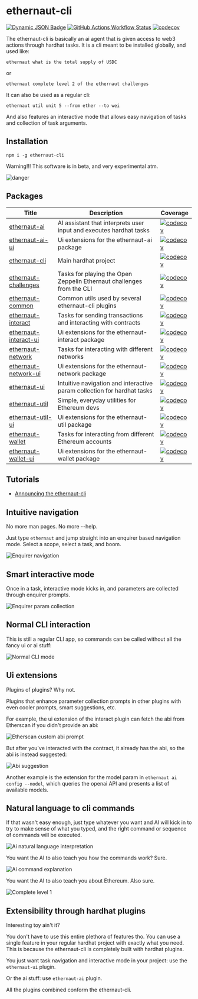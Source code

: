 # ethernaut-cli

[![Dynamic JSON Badge](https://img.shields.io/npm/v/ethernaut-cli.svg)](https://www.npmjs.com/package/ethernaut-cli)
[![GitHub Actions Workflow Status](https://img.shields.io/github/actions/workflow/status/theethernaut/ethernaut-cli/ci.yml)](https://github.com/theethernaut/ethernaut-cli/actions/workflows/ci.yml)
[![codecov](https://codecov.io/github/theethernaut/ethernaut-cli/graph/badge.svg?token=ZBKMD0BTEU)](https://codecov.io/github/theethernaut/ethernaut-cli)

The ethernaut-cli is basically an ai agent that is given access to web3 actions through hardhat tasks. It is a cli meant to be installed globally, and used like:

`ethernaut what is the total supply of USDC`

or

`ethernaut complete level 2 of the ethernaut challenges`

It can also be used as a regular cli:

`ethernaut util unit 5 --from ether --to wei`

And also features an interactive mode that allows easy navigation of tasks and collection of task arguments.

## Installation

`npm i -g ethernaut-cli`

Warning!!! This software is in beta, and very experimental atm.

![danger](https://media.giphy.com/media/X8t6i3zOvLfGw/giphy.gif?cid=790b7611j0imei4nyl4pp57rhrk4bjb60d4z2vwc8suct6i1&ep=v1_gifs_search&rid=giphy.gif&ct=g)

## Packages

| Title                                                                   | Description                                                             | Coverage                                                                                                                                                                                           |
| ----------------------------------------------------------------------- | ----------------------------------------------------------------------- | -------------------------------------------------------------------------------------------------------------------------------------------------------------------------------------------------- |
| [ethernaut-ai](packages/title/README.md#ethernaut-ai)                   | AI assistant that interprets user input and executes hardhat tasks      | [![codecov](https://codecov.io/gh/theethernaut/ethernaut-cli/branch/main/graph/badge.svg?flag=ethernaut-ai)](https://codecov.io/gh/theethernaut/ethernaut-cli?flag=ethernaut-ai)                   |
| [ethernaut-ai-ui](packages/title/README.md#ethernaut-ai-ui)             | Ui extensions for the ethernaut-ai package                              | [![codecov](https://codecov.io/gh/theethernaut/ethernaut-cli/branch/main/graph/badge.svg?flag=ethernaut-ai-ui)](https://codecov.io/gh/theethernaut/ethernaut-cli?flag=ethernaut-ai-ui)             |
| [ethernaut-cli](packages/title/README.md#ethernaut-cli)                 | Main hardhat project                                                    | [![codecov](https://codecov.io/gh/theethernaut/ethernaut-cli/branch/main/graph/badge.svg?flag=ethernaut-cli)](https://codecov.io/gh/theethernaut/ethernaut-cli?flag=ethernaut-cli)                 |
| [ethernaut-challenges](packages/title/README.md#ethernaut-challenges)   | Tasks for playing the Open Zeppelin Ethernaut challenges from the CLI   | [![codecov](https://codecov.io/gh/theethernaut/ethernaut-cli/branch/main/graph/badge.svg?flag=ethernaut-challenges)](https://codecov.io/gh/theethernaut/ethernaut-cli?flag=ethernaut-challenges)   |
| [ethernaut-common](packages/title/README.md#ethernaut-common)           | Common utils used by several ethernaut-cli plugins                      | [![codecov](https://codecov.io/gh/theethernaut/ethernaut-cli/branch/main/graph/badge.svg?flag=ethernaut-common)](https://codecov.io/gh/theethernaut/ethernaut-cli?flag=ethernaut-common)           |
| [ethernaut-interact](packages/title/README.md#ethernaut-interact)       | Tasks for sending transactions and interacting with contracts           | [![codecov](https://codecov.io/gh/theethernaut/ethernaut-cli/branch/main/graph/badge.svg?flag=ethernaut-interact)](https://codecov.io/gh/theethernaut/ethernaut-cli?flag=ethernaut-interact)       |
| [ethernaut-interact-ui](packages/title/README.md#ethernaut-interact-ui) | Ui extensions for the ethernaut-interact package                        | [![codecov](https://codecov.io/gh/theethernaut/ethernaut-cli/branch/main/graph/badge.svg?flag=ethernaut-interact-ui)](https://codecov.io/gh/theethernaut/ethernaut-cli?flag=ethernaut-interact-ui) |
| [ethernaut-network](packages/title/README.md#ethernaut-network)         | Tasks for interacting with different networks                           | [![codecov](https://codecov.io/gh/theethernaut/ethernaut-cli/branch/main/graph/badge.svg?flag=ethernaut-network)](https://codecov.io/gh/theethernaut/ethernaut-cli?flag=ethernaut-network)         |
| [ethernaut-network-ui](packages/title/README.md#ethernaut-network-ui)   | Ui extensions for the ethernaut-network package                         | [![codecov](https://codecov.io/gh/theethernaut/ethernaut-cli/branch/main/graph/badge.svg?flag=ethernaut-network-ui)](https://codecov.io/gh/theethernaut/ethernaut-cli?flag=ethernaut-network-ui)   |
| [ethernaut-ui](packages/title/README.md#ethernaut-ui)                   | Intuitive navigation and interactive param collection for hardhat tasks | [![codecov](https://codecov.io/gh/theethernaut/ethernaut-cli/branch/main/graph/badge.svg?flag=ethernaut-ui)](https://codecov.io/gh/theethernaut/ethernaut-cli?flag=ethernaut-ui)                   |
| [ethernaut-util](packages/title/README.md#ethernaut-util)               | Simple, everyday utilities for Ethereum devs                            | [![codecov](https://codecov.io/gh/theethernaut/ethernaut-cli/branch/main/graph/badge.svg?flag=ethernaut-util)](https://codecov.io/gh/theethernaut/ethernaut-cli?flag=ethernaut-util)               |
| [ethernaut-util-ui](packages/title/README.md#ethernaut-util-ui)         | Ui extensions for the ethernaut-util package                            | [![codecov](https://codecov.io/gh/theethernaut/ethernaut-cli/branch/main/graph/badge.svg?flag=ethernaut-util-ui)](https://codecov.io/gh/theethernaut/ethernaut-cli?flag=ethernaut-util-ui)         |
| [ethernaut-wallet](packages/title/README.md#ethernaut-wallet)           | Tasks for interacting from different Ethereum accounts                  | [![codecov](https://codecov.io/gh/theethernaut/ethernaut-cli/branch/main/graph/badge.svg?flag=ethernaut-wallet)](https://codecov.io/gh/theethernaut/ethernaut-cli?flag=ethernaut-wallet)           |
| [ethernaut-wallet-ui](packages/title/README.md#ethernaut-wallet-ui)     | Ui extensions for the ethernaut-wallet package                          | [![codecov](https://codecov.io/gh/theethernaut/ethernaut-cli/branch/main/graph/badge.svg?flag=ethernaut-wallet-ui)](https://codecov.io/gh/theethernaut/ethernaut-cli?flag=ethernaut-wallet-ui)     |

## Tutorials

- [Announcing the ethernaut-cli](https://mirror.xyz/theethernaut.eth/0HP3L4mWzb4isXYERfsncBQgzT1T99uQTH8tvJvICmE)

## Intuitive navigation

No more man pages. No more --help.

Just type `ethernaut` and jump straight into an enquirer based navigation mode. Select a scope, select a task, and boom.

![Enquirer navigation](demos/nav.gif)

## Smart interactive mode

Once in a task, interactive mode kicks in, and parameters are collected through enquirer prompts.

![Enquirer param collection](demos/interactive.gif)

## Normal CLI interaction

This is still a regular CLI app, so commands can be called without all the fancy ui or ai stuff:

![Normal CLI mode](demos/normal.gif)

## Ui extensions

Plugins of plugins? Why not.

Plugins that enhance parameter collection prompts in other plugins with even cooler prompts, smart suggestions, etc.

For example, the ui extension of the interact plugin can fetch the abi from Etherscan if you didn't provide an abi:

![Etherscan custom abi prompt](demos/custom.gif)

But after you've interacted with the contract, it already has the abi, so the abi is instead suggested:

![Abi suggestion](demos/custom1.gif)

Another example is the extension for the model param in `ethernaut ai config --model`, which queries the openai API and presents a list of available models.

## Natural language to cli commands

If that wasn't easy enough, just type whatever you want and AI will kick in to try to make sense of what you typed, and the right command or sequence of commands will be executed.

![Ai natural language interpretation](demos/interpret.gif)

You want the AI to also teach you how the commands work? Sure.

![Ai command explanation](demos/explain.gif)

You want the AI to also teach you about Ethereum. Also sure.

![Complete level 1](demos/teach.gif)

## Extensibility through hardhat plugins

Interesting toy ain't it?

You don't have to use this entire plethora of features tho. You can use a single feature in your regular hardhat project with exactly what you need. This is because the ethernaut-cli is completely built with hardhat plugins.

You just want task navigation and interactive mode in your project: use the `ethernaut-ui` plugin.

Or the ai stuff: use `ethernaut-ai` plugin.

All the plugins combined conform the ethernaut-cli.
